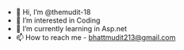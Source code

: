 - 👋 Hi, I’m @themudit-18
- 👀 I’m interested in Coding
- 🌱 I’m currently learning in Asp.net
- 📫 How to reach me - bhattmudit213@gmail.com

<!---
themudit-18/themudit-18 is a ✨ special ✨ repository because its `README.md` (this file) appears on your GitHub profile.
You can click the Preview link to take a look at your changes.
--->
